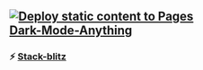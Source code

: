 ## [![Deploy static content to Pages](https://github.com/sudo-self/dark-mode-anything/actions/workflows/static.yml/badge.svg)](https://github.com/sudo-self/dark-mode-anything/actions/workflows/static.yml)<br><a href="https://sudo-self.github.io/dark-mode-anything/">Dark-Mode-Anything</a>
### ⚡ <a href="https://stackblitzstarterswcevjr-3ldb--8080--810981ba.local-credentialless.webcontainer.io">Stack-blitz</a>
